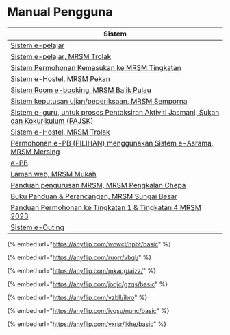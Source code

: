 # Manual Pengguna

| Sistem                                                                                                                                                                                                                                                                                               |
| ---------------------------------------------------------------------------------------------------------------------------------------------------------------------------------------------------------------------------------------------------------------------------------------------------- |
| [Sistem e-pelajar](../../../pautan/material/epelajar-mrsm.pdf)                                                                                                                                                                                                                                       |
| [Sistem e-pelajar, MRSM Trolak](../../../pautan/material/epelajar.pdf)                                                                                                                                                                                                                               |
| [Sistem Permohonan Kemasukan ke MRSM Tingkatan](../../../pautan/material/Sistem-Permohonan-MRSM.pdf)                                                                                                                                                                                                 |
| [Sistem e-Hostel, MRSM Pekan](http://tar.mrsm.edu.my/data/pelajar/asrama/borang-pb.pdf)                                                                                                                                                                                                              |
| [Sistem Room e-booking, MRSM Balik Pulau](../../../pautan/material/Sistem-Room-e-booking.pdf)                                                                                                                                                                                                        |
| [Sistem keputusan ujian/peperiksaan, MRSM Semporna](../../../pautan/material/semakan\_keputusan.pdf)                                                                                                                                                                                                 |
| [Sistem e-guru, untuk proses Pentaksiran Aktiviti Jasmani, Sukan dan Kokurikulum (PAJSK)](../../../pautan/material/eguru.pdf)                                                                                                                                                                        |
| [Sistem e-Hostel, MRSM Trolak](../../../pautan/material/E-HOSTEL.pdf)                                                                                                                                                                                                                                |
| [Permohonan e-PB (PILIHAN) menggunakan Sistem e-Asrama, MRSM Mersing](../../../pautan/material/e-PB.pdf)                                                                                                                                                                                             |
| [e-PB](../../../pautan/material/e-PB.pdf)                                                                                                                                                                                                                                                            |
| [Laman web, MRSM Mukah](../../../pautan/material/web-mukah.pdf)                                                                                                                                                                                                                                      |
| [Panduan pengurusan MRSM, MRSM Pengkalan Chepa](../../../pautan/material/pengurusan\_mrsm.pdf)                                                                                                                                                                                                       |
| [Buku Panduan & Perancangan, MRSM Sungai Besar](https://anyflip.com/mkaug/elxb/)                                                                                                                                                                                                                     |
| [Panduan Permohonan ke Tingkatan 1 & Tingkatan 4 MRSM 2023](https://www.tcer.my/wp-content/uploads/2022/09/Buku-Panduan-Permohonan-MRSM.pdf)                                                                                                                                                         |
| [Sistem e-Outing](https://scontent.fmkz1-2.fna.fbcdn.net/v/t1.6435-9/65607382\_3119517554732814\_2550861092335124480\_n.jpg?\_nc\_cat=105\&ccb=1-7&\_nc\_sid=8bfeb9&\_nc\_ohc=e0Kkn8w0gjEAX9GJIYr&\_nc\_ht=scontent.fmkz1-2.fna\&oh=00\_AfA3aoWeeDMzONAojWVq12RRtjisf7X6wuq7WIl3vvO-Sw\&oe=651EA102) |

{% embed url="https://anyflip.com/wcwcl/hpbt/basic" %}

{% embed url="https://anyflip.com/ruorr/vbql/" %}

{% embed url="https://anyflip.com/mkaug/aizz/" %}

{% embed url="https://anyflip.com/jodjc/gzqs/basic" %}

{% embed url="https://anyflip.com/vzbll/ibro" %}

{% embed url="https://anyflip.com/ivqsu/nunc/basic" %}

{% embed url="https://anyflip.com/vxrsr/lkhe/basic" %}
